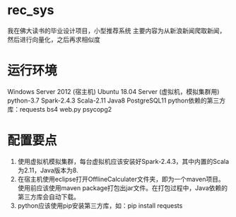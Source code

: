 # rec_sys
我在佛大读书的毕业设计项目，小型推荐系统
主要内容为从新浪新闻爬取新闻，然后进行向量化，之后再求相似度

# 运行环境
Windows Server 2012 (宿主机) Ubuntu 18.04 Server (虚拟机，模拟集群用)
python-3.7
Spark-2.4.3
Scala-2.11
Java8
PostgreSQL11
python依赖的第三方库：requests bs4 web.py psycopg2 

# 配置要点
1. 使用虚拟机模拟集群，每台虚拟机应该安装好Spark-2.4.3，其中内置的Scala为2.11，Java版本为8.
2. 在宿主机使用eclipse打开OfflineCalculater文件夹，即为一个maven项目。使用前应该使用maven package打包出jar文件。在打包过程中，Java依赖的第三方库会自动下载。
3. python应该使用pip安装第三方库，如：pip install requests